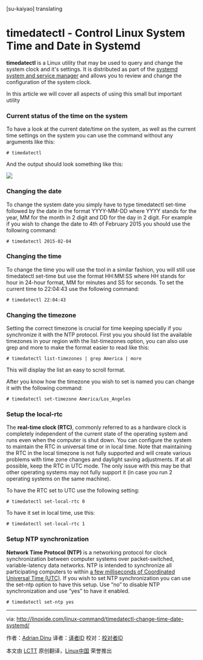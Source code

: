 [su-kaiyao] translating

timedatectl - Control Linux System Time and Date in Systemd
================================================================================
**timedatectl** is a Linux utility that may be used to query and change the system clock and it's settings. It is distributed as part of the [systemd system and service manager][1] and allows you to review and change the configuration of the system clock.

In this article we will cover all aspects of using this small but important utility

### Current status of the time on the system ###

To have a look at the current date/time on the system, as well as the current time settings on the system you can use the command without any arguments like this:

    # timedatectl

And the output should look something like this:

![](http://blog.linoxide.com/wp-content/uploads/2014/10/timedatectl.jpg)

### Changing the date ###

To change the system date you simply have to type timedatectl set-time followed by the date in the format YYYY-MM-DD where YYYY stands for the year, MM for the month in 2 digit and DD for the day in 2 digit. For example if you wish to change the date to 4th of February 2015 you should use the following command:

    # timedatectl 2015-02-04

### Changing the time ###

To change the time you will use the tool in a similar fashion, you will still use timedatectl set-time but use the format HH:MM:SS where HH stands for hour in 24-hour format, MM for minutes and SS for seconds. To set the current time to 22:04:43 use the following command:

    # timedatectl 22:04:43

### Changing the timezone ###

Setting the correct timezone is crucial for time keeping specially if you synchronize it with the NTP protocol. First you you should list the available timezones in your region with the list-timezones option, you can also use grep and more to make the format easier to read like this:

    # timedatectl list-timezones | grep America | more

This will display the list an easy to scroll format.

After you know how the timezone you wish to set is named you can change it with the following command:

    # timedatectl set-timezone America/Los_Angeles

### Setup the local-rtc ###

The **real-time clock (RTC)**, commonly referred to as a hardware clock is completely independent of the current state of the operating system and runs even when the computer is shut down. You can configure the system to maintain the RTC in universal time or in local time. Note that maintaining the RTC in the local timezone is not fully supported and will create various problems with time zone changes and daylight saving adjustments. If at all possible, keep the RTC in UTC mode. The only issue with this may be that other operating systems may not fully support it (in case you run 2 operating systems on the same machine).

To have the RTC set to UTC use the following setting:

    # timedatectl set-local-rtc 0

To have it set in local time, use this:

    # timedatectl set-local-rtc 1

### Setup NTP synchronization ###

**Network Time Protocol (NTP)** is a networking protocol for clock synchronization between computer systems over packet-switched, variable-latency data networks. NTP is intended to synchronize all participating computers to within [a few milliseconds of Coordinated Universal Time (UTC)][2]. If you wish to set NTP synchronization you can use the set-ntp option to have this setup. Use “no” to disable NTP synchronization and use “yes” to have it enabled.

    # timedatectl set-ntp yes

--------------------------------------------------------------------------------

via: http://linoxide.com/linux-command/timedatectl-change-time-date-systemd/

作者：[Adrian Dinu][a]
译者：[译者ID](https://github.com/译者ID)
校对：[校对者ID](https://github.com/校对者ID)

本文由 [LCTT](https://github.com/LCTT/TranslateProject) 原创翻译，[Linux中国](http://linux.cn/) 荣誉推出

[a]:http://linoxide.com/author/adriand/
[1]:http://www.freedesktop.org/wiki/Software/systemd/
[2]:https://en.wikipedia.org/wiki/Coordinated_Universal_Time

